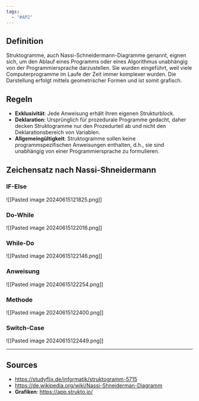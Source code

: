 ```yaml
---
tags:
  - "#AP2"
---
```

## Definition
Struktogramme, auch Nassi-Schneidermann-Diagramme genannt, eignen sich, um den Ablauf eines Programms oder eines Algorithmus unabhängig von der Programmiersprache darzustellen. Sie wurden eingeführt, weil viele Computerprogramme im Laufe der Zeit immer komplexer wurden. Die Darstellung erfolgt mittels geometrischer Formen und ist somit grafisch.

## Regeln
+ **Exklusivität**: Jede Anweisung erhält ihren eigenen Strukturblock.
+ **Deklaration**: Ursprünglich für prozedurale Programme gedacht, daher decken Struktogramme nur den Prozedurteil ab und nicht den Deklarationsbereich von Variablen.
+ **Allgemeingültigkeit**: Struktogramme sollen keine programmspezifischen Anweisungen enthalten, d.h., sie sind unabhängig von einer Programmiersprache zu formulieren.

## Zeichensatz nach  Nassi-Shneidermann
### IF-Else
![[Pasted image 20240615121825.png]]

### Do-While
![[Pasted image 20240615122016.png]]

### While-Do
![[Pasted image 20240615122146.png]]

### Anweisung
![[Pasted image 20240615122254.png]]

### Methode
![[Pasted image 20240615122400.png]]

### Switch-Case
![[Pasted image 20240615122449.png]]


---
## Sources
+ https://studyflix.de/informatik/struktogramm-5715
+ https://de.wikipedia.org/wiki/Nassi-Shneiderman-Diagramm
+ **Grafiken**: https://app.strukto.io/